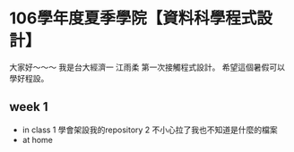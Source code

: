 # 106學年度夏季學院【資料科學程式設計】
  大家好～～～
  我是台大經濟一 江雨柔 第一次接觸程式設計。
  希望這個暑假可以學好程設。
## week 1
  * in class
    1 學會架設我的repository 
    2 不小心拉了我也不知道是什麼的檔案
  * at home
